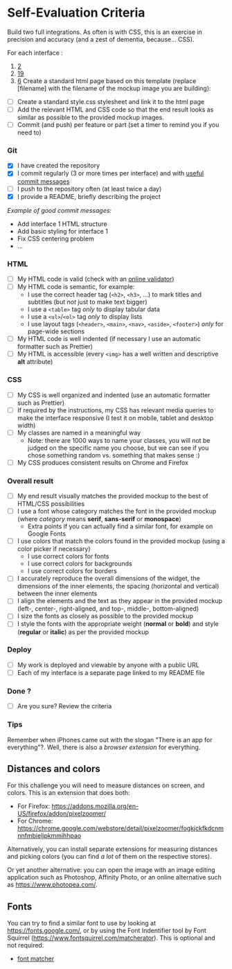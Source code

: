 # Self-Evaluation Criteria

Build two full integrations.
As often is with CSS, this is an exercise in precision and accuracy (and a zest of dementia, because... CSS).

For each interface :

1. [2](https://raw.githubusercontent.com/becodeorg/gnt-verou-2/master/1.The-Field/01.HTML-CSS/07.End-of-Field-Challenge/images/normal-res/simple/interface.02.png?token=AK5XVUIJDIESVRVWYPU6OCDAYB3ZA)
2. [19](https://raw.githubusercontent.com/becodeorg/gnt-verou-2/master/1.The-Field/01.HTML-CSS/07.End-of-Field-Challenge/images/normal-res/simple/interface.19.png?token=AK5XVUOAQKKARZYUQCXAR3DAYB34Y)
3. [6](https://github.com/becodeorg/gnt-verou-2/blob/master/1.The-Field/01.HTML-CSS/07.End-of-Field-Challenge/images/normal-res/complex/complex.06.png)
Create a standard html page based on this template (replace [filename] with the filename of the mockup image you are building):

- [ ] Create a standard style.css stylesheet and link it to the html page
- [ ] Add the relevant HTML and CSS code so that the end result looks as similar as possible to the provided mockup images.
- [ ] Commit (and push) per feature or part (set a timer to remind you if you need to)

### Git

- [x] I have created the repository
- [x] I commit regularly (3 or more times per interface) and with [useful commit messages](https://www.google.com/search?q=useful+commit+messages&oq=useful+commit)
- [ ] I push to the repository often (at least twice a day)
- [x] I provide a README, briefly describing the project

_Example of good commit messages:_

- Add interface 1 HTML structure
- Add basic styling for interface 1
- Fix CSS centering problem
- ...

### HTML

- [ ] My HTML code is valid (check with an [online validator](https://validator.w3.org/))
- [ ] My HTML code is semantic, for example:
  - I use the correct header tag (`<h2>`, `<h3>`, ...) to mark titles and subtitles (but _not_ just to make text bigger)
  - I use a `<table>` tag _only_ to display tabular data
  - I use a `<ul>`/`<ol>` tag _only_ to display lists
  - I use layout tags (`<header>`, `<main>`, `<nav>`, `<aside>`, `<footer>`) _only_ for page-wide sections
- [ ] My HTML code is well indented (if necessary I use an automatic formatter such as Prettier)
- [ ] My HTML is accessible (every `<img>` has a well written and descriptive **alt** attribute)

### CSS

- [ ] My CSS is well organized and indented (use an automatic formatter such as Prettier)
- [ ] If required by the instructions, my CSS has relevant media queries to make the interface responsive (I test it on mobile, tablet and desktop width)
- [ ] My classes are named in a meaningful way
  - Note: there are 1000 ways to name your classes, you will not be judged on the specific name you choose, but we can see if you chose something random vs. something that makes sense :)
- [ ] My CSS produces consistent results on Chrome and Firefox

### Overall result

- [ ] My end result visually matches the provided mockup to the best of HTML/CSS possibilities
- [ ] I use a font whose category matches the font in the provided mockup (where _category_ means **serif**, **sans-serif** or **monospace**)
  - Extra points if you can actually find a similar font, for example on Google Fonts
- [ ] I use colors that match the colors found in the provided mockup (using a color picker if necessary)
  - I use correct colors for fonts
  - I use correct colors for backgrounds
  - I use correct colors for borders
- [ ] I accurately reproduce the overall dimensions of the widget, the dimensions of the inner elements, the spacing (horizontal and vertical) between the inner elements
- [ ] I align the elements and the text as they appear in the provided mockup (left-, center-, right-aligned, and top-, middle-, bottom-aligned)
- [ ] I size the fonts as closely as possible to the provided mockup
- [ ] I style the fonts with the appropriate weight (**normal** or **bold**) and style (**regular** or **italic**) as per the provided mockup

### Deploy

- [ ] My work is deployed and viewable by anyone with a public URL
- [ ] Each of my interface is a separate page linked to my README file

### Done ?
- [ ] Are you sure? Review the criteria

### Tips
Remember when iPhones came out with the slogan "There is an app for everything"?. Well, there is also a _browser extension_ for everything.

## Distances and colors

For this challenge you will need to measure distances on screen, and colors. This is an extension that does both:

- For Firefox: https://addons.mozilla.org/en-US/firefox/addon/pixelzoomer/
- For Chrome: https://chrome.google.com/webstore/detail/pixelzoomer/fogkjckfkdcnmnnfmbieljpkmmihhpao

Alternatively, you can install separate extensions for measuring distances and picking colors (you can find _a lot_ of them on the respective stores).

Or yet another alternative: you can open the image with an image editing application such as Photoshop, Affinity Photo, or an online alternative such as https://www.photopea.com/.

## Fonts

You can try to find a similar font to use by looking at https://fonts.google.com/, or by using the Font Indentifier tool by Font Squirrel (https://www.fontsquirrel.com/matcherator). This is optional and not required.

* [font matcher](https://www.myfonts.com/WhatTheFont/result)
